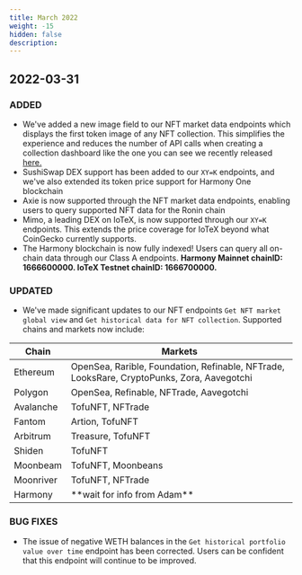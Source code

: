 ```yaml
---
title: March 2022
weight: -15
hidden: false
description: 
---
```


## 2022-03-31

### ADDED

- We've added a new image field to our NFT market data endpoints which displays the first token image of any NFT collection. This simplifies the experience and reduces the number of API calls when creating a collection dashboard like the one you can see we recently released [here.](https://github.com/covalenthq/nft-dashboard-template/)
- SushiSwap DEX support has been added to our `XY=K` endpoints, and we've also extended its token price support for Harmony One blockchain
- Axie is now supported through the NFT market data endpoints, enabling users to query supported NFT data for the Ronin chain
- Mimo, a leading DEX on IoTeX, is now supported through our `XY=K` endpoints. This extends the price coverage for IoTeX beyond what CoinGecko currently supports. 
- The Harmony blockchain is now fully indexed! Users can query all on-chain data through our Class A endpoints. **Harmony Mainnet chainID: 1666600000. IoTeX Testnet chainID: 1666700000.**

### UPDATED

- We've made significant updates to our NFT endpoints `Get NFT market global view` and `Get historical data for NFT collection`. Supported chains and markets now include:

<table class="table table-auto border-collapse border border-t-2 border-l-2 border-r-2 border-covalent-purple-dark">
<thead>
  <tr class="border border-covalent-purple-dark">
   <th class=" text-xl border-covalent-purple-dark border-r-2 p-2 bg-covalent-purple-gradient text-white">
Chain</th>
   <th class=" text-xl border-covalent-purple-dark border-r-2 p-2 bg-covalent-purple-gradient text-white">
Markets</th>
</tr>
</thead>
<tbody>
<tr class="text-xl border border-covalent-purple-dark">
<td>Ethereum</td>
<td>OpenSea, Rarible, Foundation, Refinable, NFTrade, LooksRare, CryptoPunks, Zora, Aavegotchi</td>
</tr>
<tr class="text-xl border border-covalent-purple-dark">
<td>Polygon</td>
<td>OpenSea, Refinable, NFTrade, Aavegotchi</td>
</tr>
<tr class="text-xl border border-covalent-purple-dark">
<td>Avalanche</td>
<td>TofuNFT, NFTrade</td>
</tr>
<tr class="text-xl border border-covalent-purple-dark">
<td>Fantom</td>
<td>Artion, TofuNFT</td>
</tr>
<tr class="text-xl border border-covalent-purple-dark">
<td>Arbitrum</td>
<td>Treasure, TofuNFT</td>
</tr>
<tr class="text-xl border border-covalent-purple-dark">
<td>Shiden</td>
<td>TofuNFT</td>
</tr>
<tr class="text-xl border border-covalent-purple-dark">
<td>Moonbeam</td>
<td>TofuNFT, Moonbeans</td>
</tr>
<tr class="text-xl border border-covalent-purple-dark">
<td>Moonriver</td>
<td>TofuNFT, NFTrade</td>
</tr>
<tr class="text-xl border border-covalent-purple-dark">
<td>Harmony</td>
<td>**wait for info from Adam**</td>
</tr>
</tbody>
</table>

### BUG FIXES

- The issue of negative WETH balances in the `Get historical portfolio value over time` endpoint has been corrected. Users can be confident that this endpoint will continue to be improved. 


